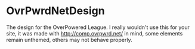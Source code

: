 OvrPwrdNetDesign
================

The design for the OverPowered League. I really wouldn't use this for your site, it was made with http://comp.ovrpwrd.net/ in mind, some elements remain unthemed, others may not behave properly.
